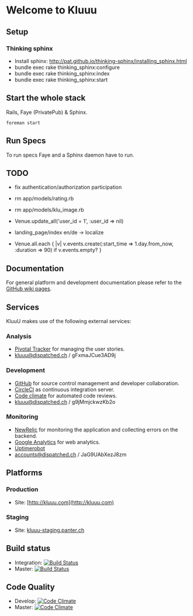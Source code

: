 Welcome to Kluuu
================

Setup
-----

### Thinking sphinx

* Install sphinx: http://pat.github.io/thinking-sphinx/installing_sphinx.html
* bundle exec rake thinking_sphinx:configure
* bundle exec rake thinking_sphinx:index
* bundle exec rake thinking_sphinx:start

Start the whole stack
---------------------

Rails, Faye (PrivatePub) & Sphinx.

    foreman start
    

Run Specs
---------

To run specs Faye and a Sphinx daemon have to run.


TODO
----

* fix authentication/authorization participation

* rm app/models/rating.rb
* rm app/models/klu_image.rb
* Venue.update_all('user_id = 1', :user_id => nil)
* landing_page/index en/de -> localize
* Venue.all.each { |v| v.events.create(:start_time => 1.day.from_now, :duration => 90) if v.events.empty? }




## Documentation

For general platform and development documentation please refer to the
[GitHub wiki pages](https://github.com/munen/kluuu/wiki).

## Services

KluuU makes use of the following external services:

### Analysis

* [Pivotal Tracker](https://www.pivotaltracker.com/s/projects/927712) for managing the user stories.
 * kluuu@dispatched.ch / gFxmaJCue3AD9j

### Development

* [GitHub](https://github.com/munen/KluuU) for source control management and developer collaboration.
* [CircleCI](https://circleci.com/xxx) as continuous integration server.
* [Code climate](https://codeclimate.com/repos/52508e7013d6371cde004e5f/feed) for automated code reviews.
 * kluuu@dispatched.ch / g9jMmjckwzKb2o  

### Monitoring

* [NewRelic](https://rpm.newrelic.com/accounts/xxx/servers) for monitoring the application and collecting errors on the backend.
* [Google Analytics](http://www.google.com/analytics/) for web analytics.
* [Uptimerobot](http://uptimerobot.com/) 
 * accounts@dispatched.ch / JaG9UAbXezJ8zm

## Platforms

### Production

* Site: [http://kluuu.com](http://kluuu.com)

### Staging

* Site: [kluuu-staging.panter.ch](kluuu-staging.panter.ch)

## Build status

* Integration: [![Build Status](https://circleci.com/gh/munen/KluuU/tree/integration.png?circle-token=xxx
)](https://circleci.com/gh/munen/KluuU/tree/integration)
* Master: [![Build Status](https://circleci.com/gh/munen/KluuU/tree/master.png?circle-token=xxx
)](https://circleci.com/gh/munen/KluuU/tree/master)

## Code Quality

* Develop: [![Code Climate](https://codeclimate.com/repos/52508f2589af7e49eb005def/badges/41b20408f4ce36c7daed/gpa.png)](https://codeclimate.com/repos/52508f2589af7e49eb005def/feed)
* Master: [![Code Climate](https://codeclimate.com/repos/52508e7013d6371cde004e5f/badges/464d25e7b07281374bab/gpa.png)](https://codeclimate.com/repos/52508e7013d6371cde004e5f/feed)
